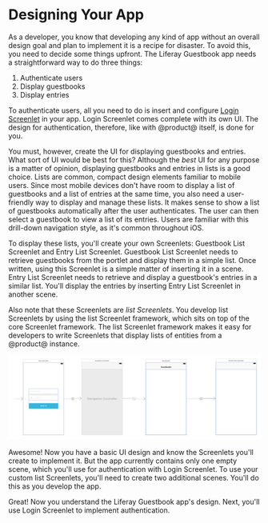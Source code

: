 # Designing Your App [](id=designing-your-app-ios)

As a developer, you know that developing any kind of app without an overall 
design goal and plan to implement it is a recipe for disaster. To avoid this, 
you need to decide some things upfront. The Liferay Guestbook app needs a 
straightforward way to do three things: 

1. Authenticate users
2. Display guestbooks
3. Display entries

To authenticate users, all you need to do is insert and configure 
[Login Screenlet](/develop/reference/-/knowledge_base/7-0/loginscreenlet-for-ios) 
in your app. Login Screenlet comes complete with its own UI. The design for
authentication, therefore, like with @product@ itself, is done for you. 

You must, however, create the UI for displaying guestbooks and entries. What 
sort of UI would be best for this? Although the *best* UI for any purpose is a 
matter of opinion, displaying guestbooks and entries in lists is a good choice. 
Lists are common, compact design elements familiar to mobile users. Since most 
mobile devices don't have room to display a list of guestbooks and a list of 
entries at the same time, you also need a user-friendly way to display and 
manage these lists. It makes sense to show a list of guestbooks automatically 
after the user authenticates. The user can then select a guestbook to view a 
list of its entries. Users are familiar with this drill-down navigation style, 
as it's common throughout iOS. 

To display these lists, you'll create your own Screenlets: Guestbook List 
Screenlet and Entry List Screenlet. Guestbook List Screenlet needs to retrieve 
guestbooks from the portlet and display them in a simple list. Once written, 
using this Screenlet is a simple matter of inserting it in a scene. Entry List 
Screenlet needs to retrieve and display a guestbook's entries in a similar list. 
You'll display the entries by inserting Entry List Screenlet in another scene. 

Also note that these Screenlets are *list Screenlets*. You develop list 
Screenlets by using the list Screenlet framework, which sits on top of the core 
Screenlet framework. The list Screenlet framework makes it easy for developers 
to write Screenlets that display lists of entities from a @product@ instance. 

![Figure 1: After login, the user transitions to the guestbooks scene where Guestbook List Screenlet displays a list of guestbooks. Upon selecting a guestbook, the entries scene displays a list of that guestbook's entries with Entry List Screenlet. Because the guestbooks and entries scenes are embedded in a navigation controller, the user can navigate back to the guestbooks scene via a back button in the navigation bar.](../../../images/ios-app-design.png)

Awesome! Now you have a basic UI design and know the Screenlets you'll create to 
implement it. But the app currently contains only one empty scene, which you'll 
use for authentication with Login Screenlet. To use your custom list Screenlets, 
you'll need to create two additional scenes. You'll do this as you develop the 
app. 

Great! Now you understand the Liferay Guestbook app's design. Next, you'll use 
Login Screenlet to implement authentication. 
